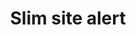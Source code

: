 ---
layout: pattern
categories: [patterns, site-alert]
title: Slim site alert
type: [detail-page]
permalink: /patterns/site-alert/slim-site-alert/
overview: Lorem ipsum dolor sit amet, consectetur adipiscing elit, sed do eiusmod tempor incididunt ut labore et dolore magna aliqua. Interdum velit euismod in pellentesque. 
description: |
    
usa-link: "https://designsystem.digital.gov/components/site-alert/"
specification: |
#spec:
alert-type: slim
### options: slim, no-header, no-icon, list
alert-color: info
### options: emergency, info
alert-content: Additional context and followup information including
alert-link: /
alert-linkText: learn more

### Paths to view design and code... 
## designimg: can be used to show an image of the design until a coded version can be created. The htmlpath & csspath should be located in the pattens folder. Read more about creating coded components in /docs/creating-patterns 
# designimg: 
htmlexcerpt: patterns/site-alert/site-alert-slim-info.md
htmlpath: patterns/site-alert/site-alert-slim.md
csspath: patterns/site-alert/index.scss
---